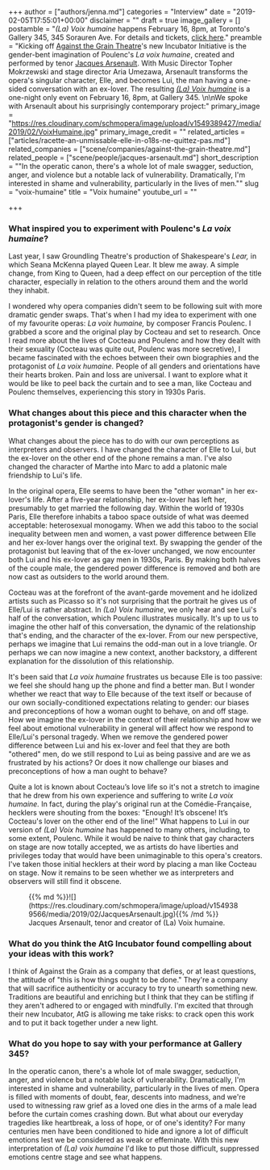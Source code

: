 +++
author = ["authors/jenna.md"]
categories = "Interview"
date = "2019-02-05T17:55:01+00:00"
disclaimer = ""
draft = true
image_gallery = []
postamble = "_(La) Voix humaine_ happens February 16, 8pm, at Toronto's Gallery 345, 345 Sorauren Ave. For details and tickets, [click here](http://againstthegraintheatre.com/la-voix-humaine-3/)."
preamble = "Kicking off [Against the Grain Theatre](/scene/companies/against-the-grain-theatre/)'s new Incubator Initiative is the gender-bent imagination of Poulenc's _La voix humaine_, created and performed by tenor [Jacques Arsenault](/scene/people/jacques-arsenault/). With Music Director Topher Mokrzewski and stage director Aria Umezawa, Arsenault transforms the opera's singular character, Elle, and becomes Lui, the man having a one-sided conversation with an ex-lover. The resulting [_(La) Voix humaine_](http://againstthegraintheatre.com/la-voix-humaine-3/) is a one-night only event on February 16, 8pm, at Gallery 345. \n\nWe spoke with Arsenault about his surprisingly contemporary project:"
primary_image = "https://res.cloudinary.com/schmopera/image/upload/v1549389427/media/2019/02/VoixHumaine.jpg"
primary_image_credit = ""
related_articles = ["articles/racette-an-unmissable-elle-in-o18s-ne-quittez-pas.md"]
related_companies = ["scene/companies/against-the-grain-theatre.md"]
related_people = ["scene/people/jacques-arsenault.md"]
short_description = "\"In the operatic canon, there's a whole lot of male swagger, seduction, anger, and violence but a notable lack of vulnerability. Dramatically, I'm interested in shame and vulnerability, particularly in the lives of men.\""
slug = "voix-humaine"
title = "Voix humaine"
youtube_url = ""

+++
### What inspired you to experiment with Poulenc's _La voix humaine_?

Last year, I saw Groundling Theatre's production of Shakespeare's _Lear,_ in which Seana McKenna played Queen Lear. It blew me away. A simple change, from King to Queen, had a deep effect on our perception of the title character, especially in relation to the others around them and the world they inhabit.

I wondered why opera companies didn't seem to be following suit with more dramatic gender swaps. That's when I had my idea to experiment with one of my favourite operas: _La voix humaine,_ by composer Francis Poulenc. I grabbed a score and the original play by Cocteau and set to research. Once I read more about the lives of Cocteau and Poulenc and how they dealt with their sexuality (Cocteau was quite out, Poulenc was more secretive), I became fascinated with the echoes between their own biographies and the protagonist of _La voix humaine._ People of all genders and orientations have their hearts broken. Pain and loss are universal. I want to explore what it would be like to peel back the curtain and to see a man, like Cocteau and Poulenc themselves, experiencing this story in 1930s Paris.

### What changes about this piece and this character when the protagonist's gender is changed?

What changes about the piece has to do with our own perceptions as interpreters and observers. I have changed the character of Elle to Lui, but the ex-lover on the other end of the phone remains a man. I've also changed the character of Marthe into Marc to add a platonic male friendship to Lui's life.

In the original opera, Elle seems to have been the "other woman" in her ex-lover's life. After a five-year relationship, her ex-lover has left her, presumably to get married the following day. Within the world of 1930s Paris, Elle therefore inhabits a taboo space outside of what was deemed acceptable: heterosexual monogamy. When we add this taboo to the social inequality between men and women, a vast power difference between Elle and her ex-lover hangs over the original text. By swapping the gender of the protagonist but leaving that of the ex-lover unchanged, we now encounter both Lui and his ex-lover as gay men in 1930s, Paris. By making both halves of the couple male, the gendered power difference is removed and both are now cast as outsiders to the world around them.

Cocteau was at the forefront of the avant-garde movement and he idolized artists such as Picasso so it's not surprising that the portrait he gives us of Elle/Lui is rather abstract. In _(La) Voix humaine_, we only hear and see Lui's half of the conversation, which Poulenc illustrates musically. It's up to us to imagine the other half of this conversation, the dynamic of the relationship that's ending, and the character of the ex-lover. From our new perspective, perhaps we imagine that Lui remains the odd-man out in a love triangle. Or perhaps we can now imagine a new context, another backstory, a different explanation for the dissolution of this relationship.

It's been said that _La voix humaine_ frustrates us because Elle is too passive: we feel she should hang up the phone and find a better man. But I wonder whether we react that way to Elle because of the text itself or because of our own socially-conditioned expectations relating to gender: our biases and preconceptions of how a woman ought to behave, on and off stage. How we imagine the ex-lover in the context of their relationship and how we feel about emotional vulnerability in general will affect how we respond to Elle/Lui's personal tragedy. When we remove the gendered power difference between Lui and his ex-lover and feel that they are both "othered" men, do we still respond to Lui as being passive and are we as frustrated by his actions? Or does it now challenge our biases and preconceptions of how a man ought to behave?

Quite a lot is known about Cocteau’s love life so it's not a stretch to imagine that he drew from his own experience and suffering to write _La voix humaine._ In fact, during the play's original run at the Comédie-Française, hecklers were shouting from the boxes: "Enough! It’s obscene! It’s Cocteau's lover on the other end of the line!" What happens to Lui in our version of _(La) Voix humaine_ has happened to many others, including, to some extent, Poulenc. While it would be naive to think that gay characters on stage are now totally accepted, we as artists do have liberties and privileges today that would have been unimaginable to this opera's creators. I've taken those initial hecklers at their word by placing a man like Cocteau on stage. Now it remains to be seen whether we as interpreters and observers will still find it obscene.

<figure data-type="image">{{% md %}}![](https://res.cloudinary.com/schmopera/image/upload/v1549389566/media/2019/02/JacquesArsenault.jpg){{% /md %}}

<figcaption>Jacques Arsenault, tenor and creator of (La) Voix humaine.</figcaption>

</figure>

### What do you think the AtG Incubator found compelling about your ideas with this work?

I think of Against the Grain as a company that defies, or at least questions, the attitude of "this is how things ought to be done." They're a company that will sacrifice authenticity or accuracy to try to unearth something new. Traditions are beautiful and enriching but I think that they can be stifling if they aren't adhered to or engaged with mindfully. I'm excited that through their new Incubator, AtG is allowing me take risks: to crack open this work and to put it back together under a new light.

### What do you hope to say with your performance at Gallery 345?

In the operatic canon, there's a whole lot of male swagger, seduction, anger, and violence but a notable lack of vulnerability. Dramatically, I'm interested in shame and vulnerability, particularly in the lives of men. Opera is filled with moments of doubt, fear, descents into madness, and we're used to witnessing raw grief as a loved one dies in the arms of a male lead before the curtain comes crashing down. But what about our everyday tragedies like heartbreak, a loss of hope, or of one's identity? For many centuries men have been conditioned to hide and ignore a lot of difficult emotions lest we be considered as weak or effeminate. With this new interpretation of _(La) voix humaine_ I'd like to put those difficult, suppressed emotions centre stage and see what happens.